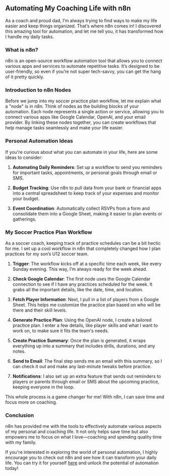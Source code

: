 ## Automating My Coaching Life with n8n

As a coach and proud dad, I’m always trying to find ways to make my life easier and keep things organized. That’s where n8n comes in! I discovered this amazing tool for automation, and let me tell you, it has transformed how I handle my daily tasks.

### What is n8n?

n8n is an open-source workflow automation tool that allows you to connect various apps and services to automate repetitive tasks. It’s designed to be user-friendly, so even if you’re not super tech-savvy, you can get the hang of it pretty quickly.

### Introduction to n8n Nodes

Before we jump into my soccer practice plan workflow, let me explain what a "node" is in n8n. Think of nodes as the building blocks of your automation. Each node represents a single action or service, allowing you to connect various apps like Google Calendar, OpenAI, and your email provider. By linking these nodes together, you can create workflows that help manage tasks seamlessly and make your life easier.

### Personal Automation Ideas

If you're curious about what you can automate in your life, here are some ideas to consider:

1. **Automating Daily Reminders**: Set up a workflow to send you reminders for important tasks, appointments, or personal goals through email or SMS.

2. **Budget Tracking**: Use n8n to pull data from your bank or financial apps into a central spreadsheet to keep track of your expenses and monitor your budget.

3. **Event Coordination**: Automatically collect RSVPs from a form and consolidate them into a Google Sheet, making it easier to plan events or gatherings.

### My Soccer Practice Plan Workflow

As a soccer coach, keeping track of practice schedules can be a bit hectic for me. I set up a cool workflow in n8n that completely changed how I plan practices for my son’s U12 soccer team.

1. **Trigger**: The workflow kicks off at a specific time each week, like every Sunday evening. This way, I’m always ready for the week ahead.

2. **Check Google Calendar**: The first node uses the Google Calendar connection to see if I have any practices scheduled for the week. It grabs all the important details, like the date, time, and location.

3. **Fetch Player Information**: Next, I pull in a list of players from a Google Sheet. This helps me customize the practice plan based on who will be there and their skill levels.

4. **Generate Practice Plan**: Using the OpenAI node, I create a tailored practice plan. I enter a few details, like player skills and what I want to work on, to make sure it fits the team's needs.

5. **Create Practice Summary**: Once the plan is generated, it wraps everything up into a summary that includes drills, durations, and any notes.

6. **Send to Email**: The final step sends me an email with this summary, so I can check it out and make any last-minute tweaks before practice.

7. **Notifications**: I also set up an extra feature that sends out reminders to players or parents through email or SMS about the upcoming practice, keeping everyone in the loop.

This whole process is a game changer for me! With n8n, I can save time and focus more on coaching.

### Conclusion

n8n has provided me with the tools to effectively automate various aspects of my personal and coaching life. It not only helps save time but also empowers me to focus on what I love—coaching and spending quality time with my family.

If you're interested in exploring the world of personal automation, I highly encourage you to check out n8n and see how it can transform your daily life. You can try it for yourself [here](https://n8n.partnerlinks.io/wtmxk73qbz88) and unlock the potential of automation today!